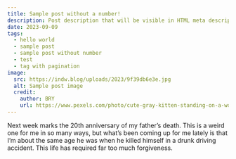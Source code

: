```yaml
---
title: Sample post without a number!
description: Post description that will be visible in HTML meta description.
date: 2023-09-09
tags:
  - hello world
  - sample post
  - sample post without number
  - test
  - tag with pagination
image:
  src: https://indw.blog/uploads/2023/9f39db6e3e.jpg
  alt: Sample post image
  credit:
    author: BRY
    url: https://www.pexels.com/photo/cute-gray-kitten-standing-on-a-wooden-flooring-774731/
---
```



Next week marks the 20th anniversary of my father’s death. This is a weird one for me in so many ways, but what’s been coming up for me lately is that I’m about the same age he was when he killed himself in a drunk driving accident. This life has required far too much forgiveness.